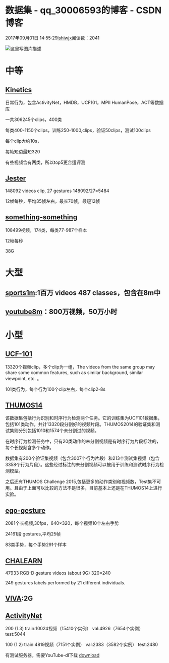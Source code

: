 # 数据集 - qq_30006593的博客 - CSDN博客





2017年09月01日 14:55:29[lshiwjx](https://me.csdn.net/qq_30006593)阅读数：2041








![这里写图片描述](https://img-blog.csdn.net/20170907162305658?watermark/2/text/aHR0cDovL2Jsb2cuY3Nkbi5uZXQvcXFfMzAwMDY1OTM=/font/5a6L5L2T/fontsize/400/fill/I0JBQkFCMA==/dissolve/70/gravity/SouthEast)

# 中等

## [Kinetics](https://deepmind.com/research/open-source/open-source-datasets/kinetics/)

日常行为，包含ActivityNet，HMDB，UCF101，MPII HumanPose，ACT等数据库 

一共306245个clips，400类 

每类400-1150个clips，训练250-1000,clips，验证50clips，测试100clips 

每个clip大约10s， 

每帧短边最短320 

有些视频含有两类，所以top5更合适评测
## [Jester](https://www.twentybn.com/datasets/jester)

148092 videos clip, 27 gestures  148092/27=5484 

12帧每秒，平均35帧左右，最长70帧，最短12帧

## [something-something](https://www.twentybn.com/datasets/something-something#download)

108499视频，174类，每类77-987个样本 

12帧每秒 

38G
# 大型

## [sports1m](https://github.com/gtoderici/sports-1m-dataset/blob/wiki/ProjectHome.md):1百万 videos 487 classes，包含在8m中

## [youtube8m](https://research.google.com/youtube8m/)：800万视频，50万小时

# 小型

## [UCF-101](http://crcv.ucf.edu/data/UCF101.php)

13320个视频clip，多个clip为一组，The videos from the same group may share some common features, such as similar background, similar viewpoint, etc. 。 

101类行为，每个行为100个clip左右，每个clip2-8s

## [THUMOS14](http://crcv.ucf.edu/THUMOS14/)

该数据集包括行为识别和时序行为检测两个任务。它的训练集为UCF101数据集，包括101类动作，共计13320段分割好的视频片段。THUMOS2014的验证集和测试集则分别包括1010和1574个未分割过的视频。

在时序行为检测任务中，只有20类动作的未分割视频是有时序行为片段标注的，每个长视频含多个动作。 

数据集有200个验证集视频（包含3007个行为片段）和213个测试集视频（包含3358个行为片段）。这些经过标注的未分割视频可以被用于训练和测试时序行为检测模型。

之后还有THUMOS Challenge 2015,包括更多的动作类别和视频数，Test集不可用。且由于上面可以比较的方法不是很多，目前基本上还是在THUMOS14上进行实验。

## [ego-gesture](http://www.nlpr.ia.ac.cn/iva/yfzhang/datasets/egogesture.html)

2081个长视频,30fps，640×320，每个视频10个左右手势 

24161段 gestures,平均25帧 

83类手势，每个手势291个样本
## [CHALEARN](http://chalearnlap.cvc.uab.es/dataset/21/description/)

47933 RGB-D gesture videos (about 9G) 320×240 

249 gestures labels performed by 21 different individuals.

## [VIVA](http://cvrr.ucsd.edu/vivachallenge/index.php/hands/hand-gestures/):2G

## [ActivityNet](http://activity-net.org/download.html)

200 (1.3) train:10024视频（15410个实例） val:4926（7654个实例） test:5044 

100 (1.2) train:4819视频（7151个实例） val:2383（3582个实例） test:2480 

有测试服务器，需要YouTube-dl下载 
[download](https://github.com/activitynet/ActivityNet)






